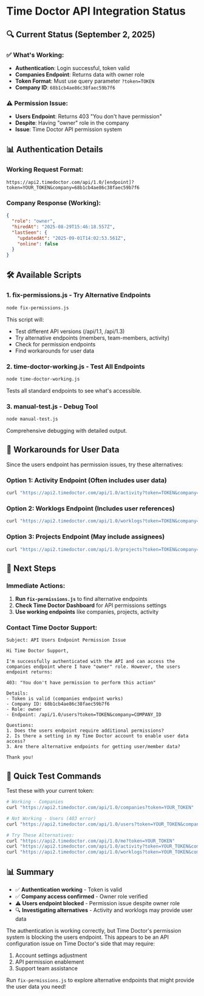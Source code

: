 # Time Doctor API Integration Status

## 🔍 Current Status (September 2, 2025)

### ✅ **What's Working:**
- **Authentication**: Login successful, token valid
- **Companies Endpoint**: Returns data with owner role
- **Token Format**: Must use query parameter `?token=TOKEN`
- **Company ID**: `68b1cb4ae86c38faec59b7f6`

### ⚠️ **Permission Issue:**
- **Users Endpoint**: Returns 403 "You don't have permission"
- **Despite**: Having "owner" role in the company
- **Issue**: Time Doctor API permission system

## 📊 Authentication Details

### Working Request Format:
```
https://api2.timedoctor.com/api/1.0/[endpoint]?token=YOUR_TOKEN&company=68b1cb4ae86c38faec59b7f6
```

### Company Response (Working):
```json
{
  "role": "owner",
  "hiredAt": "2025-08-29T15:46:18.557Z",
  "lastSeen": {
    "updatedAt": "2025-09-01T14:02:53.561Z",
    "online": false
  }
}
```

## 🛠️ Available Scripts

### 1. **fix-permissions.js** - Try Alternative Endpoints
```bash
node fix-permissions.js
```
This script will:
- Test different API versions (/api/1.1, /api/1.3)
- Try alternative endpoints (members, team-members, activity)
- Check for permission endpoints
- Find workarounds for user data

### 2. **time-doctor-working.js** - Test All Endpoints
```bash
node time-doctor-working.js
```
Tests all standard endpoints to see what's accessible.

### 3. **manual-test.js** - Debug Tool
```bash
node manual-test.js
```
Comprehensive debugging with detailed output.

## 🔄 Workarounds for User Data

Since the users endpoint has permission issues, try these alternatives:

### Option 1: Activity Endpoint (Often includes user data)
```bash
curl "https://api2.timedoctor.com/api/1.0/activity?token=TOKEN&company=68b1cb4ae86c38faec59b7f6&start=2025-09-01&end=2025-09-02"
```

### Option 2: Worklogs Endpoint (Includes user references)
```bash
curl "https://api2.timedoctor.com/api/1.0/worklogs?token=TOKEN&company=68b1cb4ae86c38faec59b7f6&start=2025-09-01&end=2025-09-02"
```

### Option 3: Projects Endpoint (May include assignees)
```bash
curl "https://api2.timedoctor.com/api/1.0/projects?token=TOKEN&company=68b1cb4ae86c38faec59b7f6"
```

## 📝 Next Steps

### Immediate Actions:
1. **Run `fix-permissions.js`** to find alternative endpoints
2. **Check Time Doctor Dashboard** for API permissions settings
3. **Use working endpoints** like companies, projects, activity

### Contact Time Doctor Support:
```
Subject: API Users Endpoint Permission Issue

Hi Time Doctor Support,

I'm successfully authenticated with the API and can access the companies endpoint where I have "owner" role. However, the users endpoint returns:

403: "You don't have permission to perform this action"

Details:
- Token is valid (companies endpoint works)
- Company ID: 68b1cb4ae86c38faec59b7f6
- Role: owner
- Endpoint: /api/1.0/users?token=TOKEN&company=COMPANY_ID

Questions:
1. Does the users endpoint require additional permissions?
2. Is there a setting in my Time Doctor account to enable user data access?
3. Are there alternative endpoints for getting user/member data?

Thank you!
```

## 🚀 Quick Test Commands

Test these with your current token:

```bash
# Working - Companies
curl "https://api2.timedoctor.com/api/1.0/companies?token=YOUR_TOKEN"

# Not Working - Users (403 error)
curl "https://api2.timedoctor.com/api/1.0/users?token=YOUR_TOKEN&company=68b1cb4ae86c38faec59b7f6"

# Try These Alternatives:
curl "https://api2.timedoctor.com/api/1.0/me?token=YOUR_TOKEN"
curl "https://api2.timedoctor.com/api/1.0/activity?token=YOUR_TOKEN&company=68b1cb4ae86c38faec59b7f6&start=2025-09-01&end=2025-09-02"
curl "https://api2.timedoctor.com/api/1.0/worklogs?token=YOUR_TOKEN&company=68b1cb4ae86c38faec59b7f6&start=2025-09-01&end=2025-09-02"
```

## 📊 Summary

- ✅ **Authentication working** - Token is valid
- ✅ **Company access confirmed** - Owner role verified
- ⚠️ **Users endpoint blocked** - Permission issue despite owner role
- 🔍 **Investigating alternatives** - Activity and worklogs may provide user data

The authentication is working correctly, but Time Doctor's permission system is blocking the users endpoint. This appears to be an API configuration issue on Time Doctor's side that may require:
1. Account settings adjustment
2. API permission enablement
3. Support team assistance

Run `fix-permissions.js` to explore alternative endpoints that might provide the user data you need!
